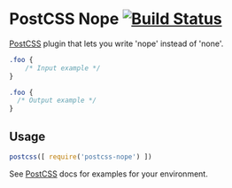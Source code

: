 # PostCSS Nope [![Build Status][ci-img]][ci]

[PostCSS] plugin that lets you write 'nope' instead of 'none'.

[PostCSS]: https://github.com/postcss/postcss
[ci-img]:  https://travis-ci.org/dariopog/postcss-nope.svg
[ci]:      https://travis-ci.org/dariopog/postcss-nope

```css
.foo {
    /* Input example */
}
```

```css
.foo {
  /* Output example */
}
```

## Usage

```js
postcss([ require('postcss-nope') ])
```

See [PostCSS] docs for examples for your environment.
